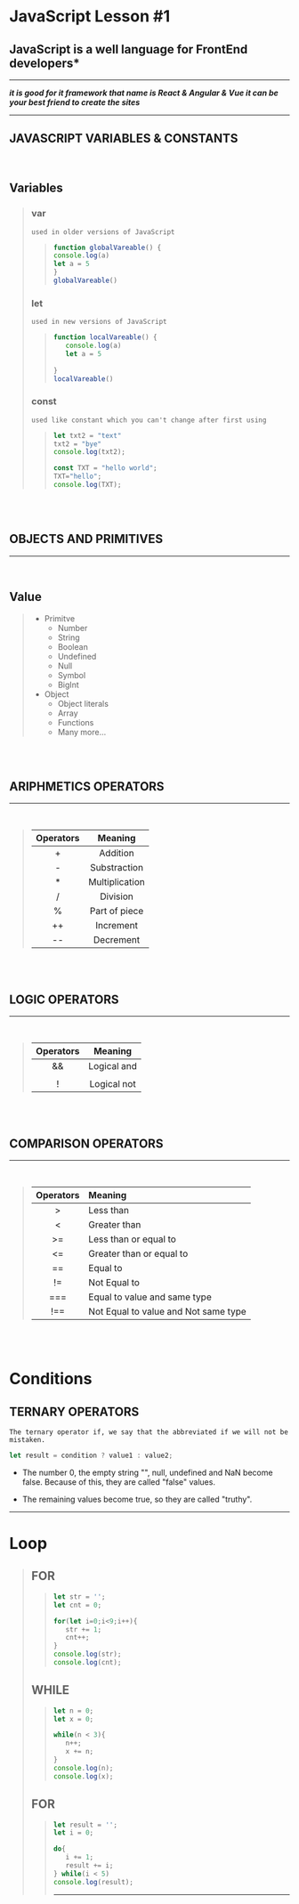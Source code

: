 # JavaScript Lesson #1
## JavaScript is a well language for FrontEnd developers*
___
**_it is good for it framework that name is React & Angular & Vue it can be your best friend to create the sites_**
___

## **JAVASCRIPT VARIABLES & CONSTANTS**
<br>

## Variables

>### var 
>`used in older versions of JavaScript`
>>```javascript
>>function globalVareable() {
>>console.log(a)
>>let a = 5       
>>}
>>globalVareable()
>>```
>### let
>`used in new versions of JavaScript`
>>```javascript
>>function localVareable() {
>>    console.log(a)
>>    let a = 5
>>    
>>}
>>localVareable()
>>```
>### const
>`used like constant which you can't change after first using`
>>```javascript
>>let txt2 = "text"
>>txt2 = "bye"
>>console.log(txt2);
>>
>>const TXT = "hello world";
>>TXT="hello";
>>console.log(TXT);
>>```
<br>
<br>


## **OBJECTS AND PRIMITIVES**
___
<br>

## Value

>+ Primitve
>   + Number
>   + String
>   + Boolean
>   + Undefined
>   + Null
>   + Symbol
>   + BigInt
>+ Object 
>   + Object literals
>   + Array
>   + Functions
>   + Many more...
>
>
<br>
<br>

## **ARIPHMETICS OPERATORS**
___
<br>

>| Operators    |   Meaning       | 
>|:------------:|:-------------:|
>| +            | Addition        |
>| -            | Substraction    |
>| *            | Multiplication  |
>| /            | Division        |
>| %            | Part of piece   |
>| ++           | Increment       |
>| --           | Decrement       |

<br>
<br>

## **LOGIC OPERATORS**
___
<br>

>| Operators    |   Meaning       |
>|:------------:|:---------------:|
>| &&           | Logical and     |
>| ||           | Logical or      |
>| !            | Logical not     |

<br>
<br>

## **COMPARISON OPERATORS**
___
<br>

>| Operators    | Meaning                              |
>|:------------:|:-------------------------------------|
>| >            | Less than                            |
>| <            | Greater than                         |
>| >=           | Less than or equal to                |
>| <=           | Greater than or equal to             |
>| ==           | Equal to                             |
>| !=           | Not Equal to                         |
>| ===          | Equal to value and same type         |
>| !==          | Not Equal to value and Not same type |

<br>
<br>

# **Conditions**

## **TERNARY OPERATORS**

`The ternary operator if, we say that the abbreviated if we will not be mistaken.`

```javascript
let result = condition ? value1 : value2;
```

+ The number 0, the empty string "", null, undefined and NaN become false. Because of this, they are called "false" values.

+ The remaining values become true, so they are called "truthy".
___

# **Loop**

>## **FOR**
>>```javascript
>>let str = '';
>>let cnt = 0;
>>
>>for(let i=0;i<9;i++){
>>    str += 1;
>>    cnt++;
>>}
>>console.log(str);
>>console.log(cnt);
>>```
>## **WHILE**
>>```javascript
>>let n = 0;
>>let x = 0;
>>
>>while(n < 3){
>>    n++;
>>    x += n;
>>}
>>console.log(n);
>>console.log(x);
>>```
>## **FOR**
>>```javascript
>>let result = '';
>>let i = 0;
>>
>>do{
>>    i += 1;
>>    result += i;
>>} while(i < 5)
>>console.log(result);
>>```
>>___
